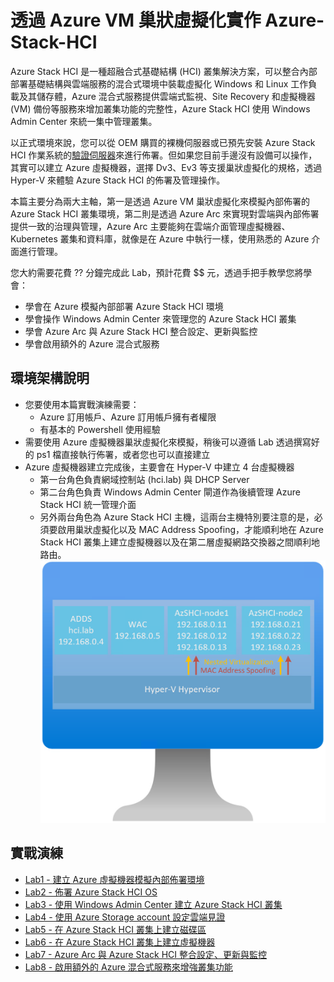 # 透過 Azure VM 巢狀虛擬化實作 Azure-Stack-HCI
 Azure Stack HCI 是一種超融合式基礎結構 (HCI) 叢集解決方案，可以整合內部部署基礎結構與雲端服務的混合式環境中裝載虛擬化 Windows 和 Linux 工作負載及其儲存體，Azure 混合式服務提供雲端式監視、Site Recovery 和虛擬機器 (VM) 備份等服務來增加叢集功能的完整性，Azure Stack HCI 使用 Windows Admin Center 來統一集中管理叢集。<br>

 以正式環境來說，您可以從 OEM 購買的裸機伺服器或已預先安裝 Azure Stack HCI 作業系統的[驗證伺服器](https://hcicatalog.azurewebsites.net/)來進行佈署。但如果您目前手邊沒有設備可以操作，其實可以建立  Azure 虛擬機器，選擇 Dv3、Ev3 等支援巢狀虛擬化的規格，透過 Hyper-V 來體驗 Azure Stack HCI 的佈署及管理操作。<br>
 
 本篇主要分為兩大主軸，第一是透過 Azure VM 巢狀虛擬化來模擬內部佈署的 Azure Stack HCI 叢集環境，第二則是透過 Azure Arc 來實現對雲端與內部佈署提供一致的治理與管理，Azure Arc 主要能夠在雲端介面管理虛擬機器、Kubernetes 叢集和資料庫，就像是在 Azure 中執行一樣，使用熟悉的 Azure 介面進行管理。<br>

 您大約需要花費 ?? 分鐘完成此 Lab，預計花費 $$ 元，透過手把手教學您將學會：<br>
 - 學會在 Azure 模擬內部部署 Azure Stack HCI 環境<br>
 - 學會操作 Windows Admin Center 來管理您的 Azure Stack HCI 叢集<br>
 - 學會 Azure Arc 與 Azure Stack HCI 整合設定、更新與監控<br>
 - 學會啟用額外的 Azure 混合式服務<br>

## 環境架構說明
 - 您要使用本篇實戰演練需要：<br>
   - Azure 訂用帳戶、Azure 訂用帳戶擁有者權限<br>
   - 有基本的 Powershell 使用經驗<br>
 - 需要使用 Azure 虛擬機器巢狀虛擬化來模擬，稍後可以遵循 Lab 透過撰寫好的 ps1 檔直接執行佈署，或者您也可以直接建立<br>
 - Azure 虛擬機器建立完成後，主要會在 Hyper-V 中建立 4 台虛擬機器<br>
   - 第一台角色負責網域控制站 (hci.lab) 與 DHCP Server<br>
   - 第二台角色負責 Windows Admin Center 閘道作為後續管理 Azure Stack HCI 統一管理介面<br>
   - 另外兩台角色為 Azure Stack HCI 主機，這兩台主機特別要注意的是，必須要啟用巢狀虛擬化以及 MAC Address Spoofing，才能順利地在 Azure Stack HCI 叢集上建立虛擬機器以及在第二層虛擬網路交換器之間順利地路由。<br>
![GITHUB](https://github.com/BrianHsing/Azure-Stack-HCI/blob/main/image/AzSHCI-architech.png)<br>

## 實戰演練

- [Lab1 - 建立 Azure 虛擬機器模擬內部佈署環境]()<br>
- [Lab2 - 佈署 Azure Stack HCI OS]()<br>
- [Lab3 - 使用 Windows Admin Center 建立 Azure Stack HCI 叢集]()<br>
- [Lab4 - 使用 Azure Storage account 設定雲端見證]()<br>
- [Lab5 - 在 Azure Stack HCI 叢集上建立磁碟區]()<br>
- [Lab6 - 在 Azure Stack HCI 叢集上建立虛擬機器]()<br>
- [Lab7 - Azure Arc 與 Azure Stack HCI 整合設定、更新與監控]()<br>
- [Lab8 - 啟用額外的 Azure 混合式服務來增強叢集功能]()<br>